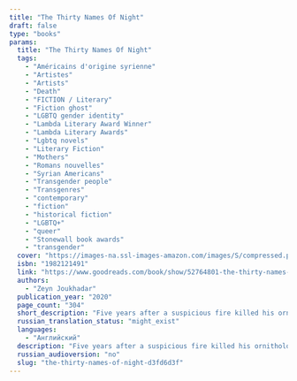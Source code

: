 ```yaml
---
title: "The Thirty Names Of Night"
draft: false
type: "books"
params:
  title: "The Thirty Names Of Night"
  tags:
    - "Américains d'origine syrienne"
    - "Artistes"
    - "Artists"
    - "Death"
    - "FICTION / Literary"
    - "Fiction ghost"
    - "LGBTQ gender identity"
    - "Lambda Literary Award Winner"
    - "Lambda Literary Awards"
    - "Lgbtq novels"
    - "Literary Fiction"
    - "Mothers"
    - "Romans nouvelles"
    - "Syrian Americans"
    - "Transgender people"
    - "Transgenres"
    - "contemporary"
    - "fiction"
    - "historical fiction"
    - "LGBTQ+"
    - "queer"
    - "Stonewall book awards"
    - "transgender"
  cover: "https://images-na.ssl-images-amazon.com/images/S/compressed.photo.goodreads.com/books/1581854704i/52764801.jpg"
  isbn: "1982121491"
  link: "https://www.goodreads.com/book/show/52764801-the-thirty-names-of-night"
  authors:
    - "Zeyn Joukhadar"
  publication_year: "2020"
  page_count: "304"
  short_description: "Five years after a suspicious fire killed his ornithologist mother, a closeted Syrian American trans boy sheds his birth name and searches for a new one. He has been unable to paint since his..."
  russian_translation_status: "might_exist"
  languages:
    - "Английский"
  description: "Five years after a suspicious fire killed his ornithologist mother, a closeted Syrian American trans boy sheds his birth name and searches for a new one. He has been unable to paint since his mother’s ghost has begun to visit him each evening. As his grandmother’s sole caretaker, he spends his days cooped up in their apartment, avoiding his neighborhood masjid, his estranged sister, and even his best friend (who also happens to be his longtime crush). The only time he feels truly free is when he slips out at night to paint murals on buildings in the once-thriving Manhattan neighborhood known as Little Syria.One night, he enters the abandoned community house and finds the tattered journal of a Syrian American artist named Laila Z, who dedicated her career to painting the birds of North America. She famously and mysteriously disappeared more than sixty years before, but her journal contains proof that both his mother and Laila Z encountered the same rare bird before their deaths. In fact, Laila Z’s past is intimately tied to his mother’s—and his grandmother’s—in ways he never could have expected. Even more surprising, Laila Z’s story reveals the histories of queer and transgender people within his own community that he never knew. Realizing that he isn’t and has never been alone, he has the courage to officially claim a new name: Nadir, an Arabic name meaningrare.As unprecedented numbers of birds are mysteriously drawn to the New York City skies, Nadir enlists the help of his family and friends to unravel what happened to Laila Z and the rare bird his mother died trying to save. Following his mother’s ghost, he uncovers the silences kept in the name of survival by his own community, his own family, and within himself, and discovers the family that was there all along.Featuring Zeyn Joukhadar’s signature storytelling,The Thirty Names of Nightis a timely exploration of how we all search for and ultimately embrace who we are."
  russian_audioversion: "no"
  slug: "the-thirty-names-of-night-d3fd6d3f"
---
```

